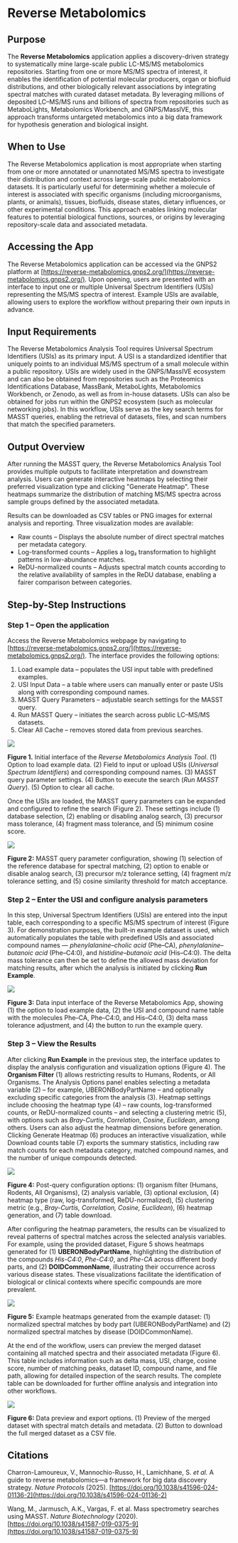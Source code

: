 # Reverse Metabolomics

## Purpose

The **Reverse Metabolomics** application applies a discovery-driven strategy to systematically mine large-scale public LC-MS/MS metabolomics repositories. Starting from one or more MS/MS spectra of interest, it enables the identification of potential molecular producers, organ or biofluid distributions, and other biologically relevant associations by integrating spectral matches with curated dataset metadata. By leveraging millions of deposited LC–MS/MS runs and billions of spectra from repositories such as MetaboLights, Metabolomics Workbench, and GNPS/MassIVE, this approach transforms untargeted metabolomics into a big data framework for hypothesis generation and biological insight.

## When to Use

The Reverse Metabolomics application is most appropriate when starting from one or more annotated or unannotated MS/MS spectra to investigate their distribution and context across large-scale public metabolomics datasets. It is particularly useful for determining whether a molecule of interest is associated with specific organisms (including microorganisms, plants, or animals), tissues, biofluids, disease states, dietary influences, or other experimental conditions. This approach enables linking molecular features to potential biological functions, sources, or origins by leveraging repository-scale data and associated metadata.

## Accessing the App

The Reverse Metabolomics application can be accessed via the GNPS2 platform at [https://reverse-metabolomics.gnps2.org/](https://reverse-metabolomics.gnps2.org/). Upon opening, users are presented with an interface to input one or multiple Universal Spectrum Identifiers (USIs) representing the MS/MS spectra of interest. Example USIs are available, allowing users to explore the workflow without preparing their own inputs in advance.

## Input Requirements

The Reverse Metabolomics Analysis Tool requires Universal Spectrum Identifiers (USIs) as its primary input. A USI is a standardized identifier that uniquely points to an individual MS/MS spectrum of a small molecule within a public repository. USIs are widely used in the GNPS/MassIVE ecosystem and can also be obtained from repositories such as the Proteomics Identifications Database, MassBank, MetaboLights, Metabolomics Workbench, or Zenodo, as well as from in-house datasets. USIs can also be obtained for jobs run within the GNPS2 ecosystem (such as molecular networking jobs). In this workflow, USIs serve as the key search terms for MASST queries, enabling the retrieval of datasets, files, and scan numbers that match the specified parameters.

## Output Overview

After running the MASST query, the Reverse Metabolomics Analysis Tool provides multiple outputs to facilitate interpretation and downstream analysis. Users can generate interactive heatmaps by selecting their preferred visualization type and clicking "Generate Heatmap". These heatmaps summarize the distribution of matching MS/MS spectra across sample groups defined by the associated metadata.

Results can be downloaded as CSV tables or PNG images for external analysis and reporting. Three visualization modes are available:

* Raw counts – Displays the absolute number of direct spectral matches per metadata category.  
* Log-transformed counts – Applies a log₂ transformation to highlight patterns in low-abundance matches.  
* ReDU-normalized counts – Adjusts spectral match counts according to the relative availability of samples in the ReDU database, enabling a fairer comparison between categories.

## Step-by-Step Instructions

### Step 1 – Open the application

Access the Reverse Metabolomics webpage by navigating to [https://reverse-metabolomics.gnps2.org/](https://reverse-metabolomics.gnps2.org/). The interface provides the following options:

1. Load example data – populates the USI input table with predefined examples.  
2. USI Input Data – a table where users can manually enter or paste USIs along with corresponding compound names.  
3. MASST Query Parameters – adjustable search settings for the MASST query.  
4. Run MASST Query – initiates the search across public LC–MS/MS datasets.  
5. Clear All Cache – removes stored data from previous searches.

![](img/metaboapps/7_Reverse_Metabolomics/Reverse_Metabolomics_1.png)

**Figure 1\.** Initial interface of the *Reverse Metabolomics Analysis Tool*. (1) Option to load example data. (2) Field to input or upload USIs (*Universal Spectrum Identifiers*) and corresponding compound names. (3) MASST query parameter settings. (4) Button to execute the search (*Run MASST Query*). (5) Option to clear all cache.

Once the USIs are loaded, the MASST query parameters can be expanded and configured to refine the search (Figure 2). These settings include (1) database selection, (2) enabling or disabling analog search, (3) precursor mass tolerance, (4) fragment mass tolerance, and (5) minimum cosine score. 

![](img/metaboapps/7_Reverse_Metabolomics/Reverse_Metabolomics_2.png)

**Figure 2:** MASST query parameter configuration, showing (1) selection of the reference database for spectral matching, (2) option to enable or disable analog search, (3) precursor m/z tolerance setting, (4) fragment m/z tolerance setting, and (5) cosine similarity threshold for match acceptance.

### Step 2 – Enter the USI and configure analysis parameters

In this step, Universal Spectrum Identifiers (USIs) are entered into the input table, each corresponding to a specific MS/MS spectrum of interest (Figure 3). For demonstration purposes, the built-in example dataset is used, which automatically populates the table with predefined USIs and associated compound names — *phenylalanine–cholic acid* (Phe–CA), *phenylalanine–butanoic acid* (Phe–C4:0), and *histidine–butanoic acid* (His–C4:0). The delta mass tolerance can then be set to define the allowed mass deviation for matching results, after which the analysis is initiated by clicking **Run Example**.

![](img/metaboapps/7_Reverse_Metabolomics/Reverse_Metabolomics_3.png)

**Figure 3:** Data input interface of the Reverse Metabolomics App, showing (1) the option to load example data, (2) the USI and compound name table with the molecules Phe–CA, Phe–C4:0, and His–C4:0, (3) delta mass tolerance adjustment, and (4) the button to run the example query.

### Step 3 – View the Results

After clicking **Run Example** in the previous step, the interface updates to display the analysis configuration and visualization options (Figure 4). The **Organism Filter** (1) allows restricting results to Humans, Rodents, or All Organisms. The Analysis Options panel enables selecting a metadata variable (2) – for example, UBERONBodyPartName – and optionally excluding specific categories from the analysis (3). Heatmap settings include choosing the heatmap type (4) – raw counts, log-transformed counts, or ReDU-normalized counts – and selecting a clustering metric (5), with options such as *Bray-Curtis*, *Correlation*, *Cosine*, *Euclidean*, among others. Users can also adjust the heatmap dimensions before generation. Clicking Generate Heatmap (6) produces an interactive visualization, while Download counts table (7) exports the summary statistics, including raw match counts for each metadata category, matched compound names, and the number of unique compounds detected.

![](img/metaboapps/7_Reverse_Metabolomics/Reverse_Metabolomics_4.png)

**Figure 4:** Post-query configuration options: (1) organism filter (Humans, Rodents, All Organisms), (2) analysis variable, (3) optional exclusion, (4) heatmap type (raw, log-transformed, ReDU-normalized), (5) clustering metric (e.g., *Bray-Curtis, Correlation, Cosine, Euclidean*), (6) heatmap generation, and (7) table download.

After configuring the heatmap parameters, the results can be visualized to reveal patterns of spectral matches across the selected analysis variables. For example, using the provided dataset, Figure 5 shows heatmaps generated for (1) **UBERONBodyPartName**, highlighting the distribution of the compounds *His-C4:0*, *Phe-C4:0*, and *Phe-CA* across different body parts, and (2) **DOIDCommonName**, illustrating their occurrence across various disease states. These visualizations facilitate the identification of biological or clinical contexts where specific compounds are more prevalent.

![](img/metaboapps/7_Reverse_Metabolomics/Reverse_Metabolomics_5.png)

**Figure 5:** Example heatmaps generated from the example dataset: (1) normalized spectral matches by body part (UBERONBodyPartName) and (2) normalized spectral matches by disease (DOIDCommonName).

At the end of the workflow, users can preview the merged dataset containing all matched spectra and their associated metadata (Figure 6). This table includes information such as delta mass, USI, charge, cosine score, number of matching peaks, dataset ID, compound name, and file path, allowing for detailed inspection of the search results. The complete table can be downloaded for further offline analysis and integration into other workflows.

![](img/metaboapps/7_Reverse_Metabolomics/Reverse_Metabolomics_6.png)

**Figure 6:** Data preview and export options. (1) Preview of the merged dataset with spectral match details and metadata. (2) Button to download the full merged dataset as a CSV file.

## Citations

Charron-Lamoureux, V., Mannochio-Russo, H., Lamichhane, S. *et al.* A guide to reverse metabolomics—a framework for big data discovery strategy. *Nature Protocols* (2025). [https://doi.org/10.1038/s41596-024-01136-2](https://doi.org/10.1038/s41596-024-01136-2)

Wang, M., Jarmusch, A.K., Vargas, F. et al. Mass spectrometry searches using MASST. *Nature Biotechnology* (2020). [https://doi.org/10.1038/s41587-019-0375-9](https://doi.org/10.1038/s41587-019-0375-9)